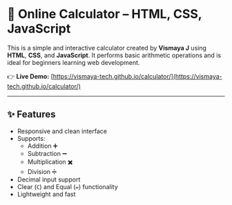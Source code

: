 # 🔢 Online Calculator – HTML, CSS, JavaScript

This is a simple and interactive calculator created by **Vismaya J** using **HTML**, **CSS**, and **JavaScript**. It performs basic arithmetic operations and is ideal for beginners learning web development.

👉 **Live Demo:** [https://vismaya-tech.github.io/calculator/](https://vismaya-tech.github.io/calculator/)

---

## ✨ Features

- Responsive and clean interface
- Supports:
  - Addition ➕
  - Subtraction ➖
  - Multiplication ✖️
  - Division ➗
- Decimal input support
- Clear (`C`) and Equal (`=`) functionality
- Lightweight and fast
